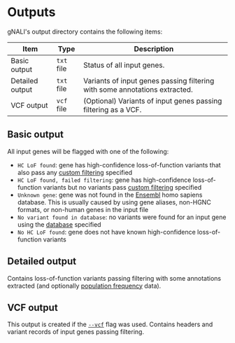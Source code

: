 # Outputs #

gNALI's output directory contains the following items:


| Item | Type | Description | 
|------|------|-------------|
| Basic output | `txt` file | Status of all input genes. |
| Detailed output | `txt` file | Variants of input genes passing filtering with some annotations extracted. |
| VCF output | `vcf` file | (Optional) Variants of input genes passing filtering as a VCF. |


## Basic output ##

All input genes will be flagged with one of the following:

* `HC LoF found`: gene has high-confidence loss-of-function variants that also pass any [custom filtering](filtering.md) specified
* `HC LoF found, failed filtering`: gene has high-confidence loss-of-function variants but no variants pass [custom filtering](filtering.md) specified
* `Unknown gene`: gene was not found in the [Ensembl](https://www.ensembl.org/) homo sapiens database. This is usually caused by using gene aliases, non-HGNC formats, or non-human genes in the input file
* `No variant found in database`: no variants were found for an input gene using the [database](parameters.md#databases) specified
* `No HC LoF found`: gene does not have known high-confidence loss-of-function variants


## Detailed output ##

Contains loss-of-function variants passing filtering with some annotations extracted (and optionally [population frequency](parameters.md#output) data).


## VCF output ##

This output is created if the [`--vcf`](parameters.md#output) flag was used. Contains headers and variant records of input genes passing filtering.

